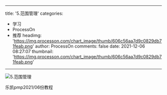 
---
title: '5.范围管理'
categories: 
 - 学习
 - ProcessOn
 - 推荐
headimg: 'https://img.processon.com/chart_image/thumb/606c56aa7d9c0829db71feab.png'
author: ProcessOn
comments: false
date: 2021-12-06 08:27:07
thumbnail: 'https://img.processon.com/chart_image/thumb/606c56aa7d9c0829db71feab.png'
---

<div>   
<img class="thumb" alt="5.范围管理" src="https://img.processon.com/chart_image/thumb/606c56aa7d9c0829db71feab.png" referrerpolicy="no-referrer">
<p>乐凯pmp2021/06份教程</p>  
</div>
            